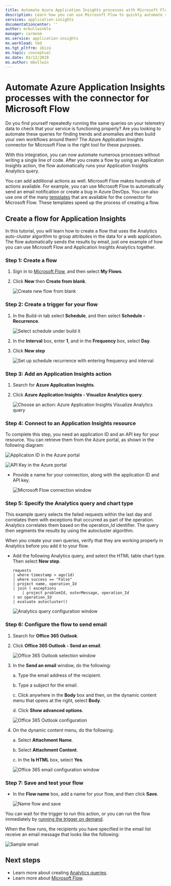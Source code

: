 ```yaml
---
title: Automate Azure Application Insights processes with Microsoft Flow
description: Learn how you can use Microsoft Flow to quickly automate repeatable processes by using the Application Insights connector.
services: application-insights
documentationcenter: ''
author: mrbullwinkle
manager: carmonm
ms.service: application-insights
ms.workload: tbd
ms.tgt_pltfrm: ibiza
ms.topic: conceptual
ms.date: 03/12/2019
ms.author: mbullwin
---
```


# Automate Azure Application Insights processes with the connector for Microsoft Flow

Do you find yourself repeatedly running the same queries on your telemetry data to check that your service is functioning properly? Are you looking to automate these queries for finding trends and anomalies and then build your own workflows around them? The Azure Application Insights connector for Microsoft Flow is the right tool for these purposes.

With this integration, you can now automate numerous processes without writing a single line of code. After you create a flow by using an Application Insights action, the flow automatically runs your Application Insights Analytics query.

You can add additional actions as well. Microsoft Flow makes hundreds of actions available. For example, you can use Microsoft Flow to automatically send an email notification or create a bug in Azure DevOps. You can also use one of the many [templates](https://ms.flow.microsoft.com/en-us/connectors/shared_applicationinsights/?slug=azure-application-insights) that are available for the connector for Microsoft Flow. These templates speed up the process of creating a flow.

<!--The Application Insights connector also works with [Azure Power Apps](https://powerapps.microsoft.com/en-us/) and [Azure Logic Apps](https://azure.microsoft.com/services/logic-apps/?v=17.23h). -->

## Create a flow for Application Insights

In this tutorial, you will learn how to create a flow that uses the Analytics auto-cluster algorithm to group attributes in the data for a web application. The flow automatically sends the results by email, just one example of how you can use Microsoft Flow and Application Insights Analytics together.

### Step 1: Create a flow

1. Sign in to [Microsoft Flow](https://flow.microsoft.com), and then select **My Flows**.
2. Click **New** then **Create from blank**.

    ![Create new flow from blank](./media/automate-with-flow/1createflow.png)

### Step 2: Create a trigger for your flow

1. In the Build-in tab select **Schedule**, and then select **Schedule - Recurrence**.

    ![Select schedule under build it](./media/automate-with-flow/2schedule.png)

1. In the **Interval** box, enter **1**, and in the **Frequency** box, select **Day**.
2. Click **New step**

    ![Set up schedule recurrence with entering frequency and interval](./media/automate-with-flow/3schedulerecurrence.png)

### Step 3: Add an Application Insights action

1. Search for **Azure Application Insights**.
2. Click **Azure Application Insights - Visualize Analytics query**.

    ![Choose an action: Azure Application Insights Visualize Analytics query](./media/automate-with-flow/4visualize.png)

### Step 4: Connect to an Application Insights resource

To complete this step, you need an application ID and an API key for your resource. You can retrieve them from the Azure portal, as shown in the following diagram:

![Application ID in the Azure portal](./media/automate-with-flow/5apiaccess.png)

![API Key in the Azure portal](./media/automate-with-flow/6apikey.png)

- Provide a name for your connection, along with the application ID and API key.

    ![Microsoft Flow connection window](./media/automate-with-flow/7connection.png)

### Step 5: Specify the Analytics query and chart type

This example query selects the failed requests within the last day and correlates them with exceptions that occurred as part of the operation. Analytics correlates them based on the operation_Id identifier. The query then segments the results by using the autocluster algorithm.

When you create your own queries, verify that they are working properly in Analytics before you add it to your flow.

- Add the following Analytics query, and select the HTML table chart type. Then select **New step**.

    ```
    requests
    | where timestamp > ago(1d)
    | where success == "False"
    | project name, operation_Id
    | join ( exceptions
        | project problemId, outerMessage, operation_Id
    ) on operation_Id
    | evaluate autocluster()
    ```

    ![Analytics query configuration window](./media/automate-with-flow/8query.png)

### Step 6: Configure the flow to send email

1. Search for **Office 365 Outlook**.
2. Click **Office 365 Outlook - Send an email**.

    ![Office 365 Outlook selection window](./media/automate-with-flow/9outlookaction.png)

1. In the **Send an email** window, do the following:

   a. Type the email address of the recipient.

   b. Type a subject for the email.

   c. Click anywhere in the **Body** box and then, on the dynamic content menu that opens at the right, select **Body**.

   d. Click **Show advanced options**.

    ![Office 365 Outlook configuration](./media/automate-with-flow/10sendemailbody.png)

1. On the dynamic content menu, do the following:

    a. Select **Attachment Name**.

    b. Select **Attachment Content**.

    c. In the **Is HTML** box, select **Yes**.

    ![Office 365 email configuration window](./media/automate-with-flow/11emailattachment.png)

### Step 7: Save and test your flow

- In the **Flow name** box, add a name for your flow, and then click **Save**.

    ![Name flow and save](./media/automate-with-flow/12nameflow.png)

You can wait for the trigger to run this action, or you can run the flow immediately by [running the trigger on demand](https://flow.microsoft.com/blog/run-now-and-six-more-services/).

When the flow runs, the recipients you have specified in the email list receive an email message that looks like the following:

![Sample email](./media/automate-with-flow/flow9.png)

## Next steps

- Learn more about creating [Analytics queries](../../azure-monitor/log-query/get-started-queries.md).
- Learn more about [Microsoft Flow](https://ms.flow.microsoft.com).
